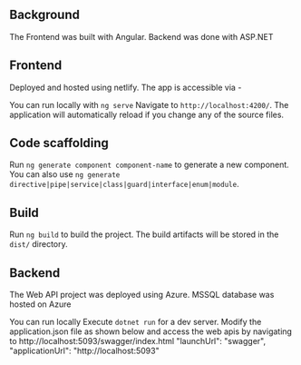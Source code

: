 ## Background
The Frontend was built with Angular. Backend was done with ASP.NET


## Frontend

Deployed and hosted using netlify. The app is accessible via - 

You can run locally with `ng serve` Navigate to `http://localhost:4200/`. The application will automatically reload if you change any of the source files.

## Code scaffolding

Run `ng generate component component-name` to generate a new component. You can also use `ng generate directive|pipe|service|class|guard|interface|enum|module`.

## Build

Run `ng build` to build the project. The build artifacts will be stored in the `dist/` directory.

## Backend
The Web API project was deployed using Azure. MSSQL database was hosted on Azure 

You can run locally 
Execute `dotnet run` for a dev server. Modify the application.json file as shown below and access the web apis by navigating to http://localhost:5093/swagger/index.html 
      "launchUrl": "swagger",
      "applicationUrl": "http://localhost:5093"
